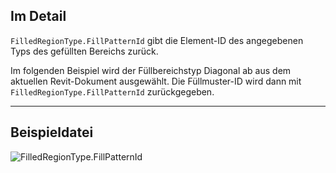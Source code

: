 ## Im Detail
`FilledRegionType.FillPatternId` gibt die Element-ID des angegebenen Typs des gefüllten Bereichs zurück.

Im folgenden Beispiel wird der Füllbereichstyp Diagonal ab aus dem aktuellen Revit-Dokument ausgewählt. Die Füllmuster-ID wird dann mit `FilledRegionType.FillPatternId` zurückgegeben.

___
## Beispieldatei

![FilledRegionType.FillPatternId](./Revit.Elements.FilledRegionType.FillPatternId_img.jpg)
